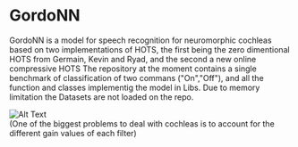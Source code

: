 # GordoNN
GordoNN is a model for speech recognition for neuromorphic cochleas based on two implementations of HOTS,
the first being the zero dimentional HOTS from Germain, Kevin and Ryad, and the second a new online compressive HOTS
The repository at the moment contains a single benchmark of classification of two commans ("On","Off"), and all the function and 
classes implementig the model in Libs. Due to memory limitation the Datasets are not loaded on the repo. 

![Alt Text](https://media.giphy.com/media/xT39DdwYCehIK3XydW/giphy.gif)  
(One of the biggest problems to deal with cochleas is to account for the different gain values of each filter)
